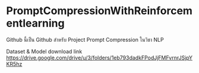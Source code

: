 # PromptCompressionWithReinforcementlearning
Github นี้เป็น Github สำหรับ Project Prompt Compression ในวิชา NLP

Dataset & Model download link
https://drive.google.com/drive/u/3/folders/1eb793dadkFPodJjFMFvrnrJSjpYKR5hz
